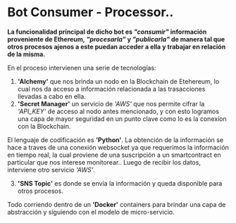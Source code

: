 # Bot Consumer - Processor..

**La funcionalidad principal de dicho bot es *"consumir"* información proveniente de Ethereum, *"procesarla"* y *"publicarla"* de manera tal que otros procesos ajenos a este puedan acceder a ella y trabajar en relación de la misma.**

En el proceso intervienen una serie de tecnologías:
1. **'Alchemy'** que nos brinda un nodo en la Blockchain de Etehereum, lo cual nos da acceso a información relacionada a las trasacciones llevadas a cabo en ella. 
2. **'Secret Manager'** un servicio de *'AWS'* que nos permite cifrar la *'API_KEY'* de acceso al nodo antes mencionado, y con esto logramos una capa de mayor seguridad en un punto clave como lo es la conexíon con la Blockchain. 

El lenguaje de codificación es **'Python'**. La obtención de la información se hace a traves de una conexión websocket ya que requerimos la información en tiempo real, la cual proviene de una suscripción a un smartcontract en particular que nos interese monitorear.. Luego de recibir los datos, interviene otro servicio *'AWS'*.

3. **'SNS Topic'** es donde se envía la información y queda disponible para otros procesos. 

Todo corriendo dentro de un **'Docker'** containers para brindar una capa de abstracción y siguiendo con el modelo de micro-servicio.



